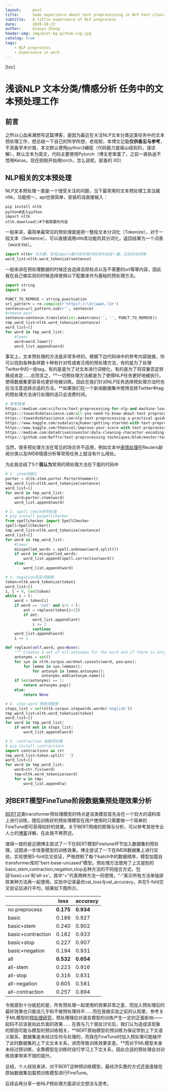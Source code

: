 ```yaml
---
layout:     post
title:      Some experience about text preprocessing in NLP text classification and sentiment analysis task
subtitle:   A little experience of NLP preprocess
date:       2020-10-22
author:     Xiaoyu Zhang
header-img: img/post-bg-github-cup.jpg
catalog: true
tags:
    - NLP preprocess
    - Experience in work
---
```



[toc]
# 浅谈NLP 文本分类/情感分析 任务中的文本预处理工作
## 前言
之所以心血来潮想写这篇博客，是因为最近在关注NLP文本分类这类任务中的文本预处理工作，想总结一下自己的所学所想，老规矩，本博文记载**仅供备忘与参考**，不具备学术价值，本文默认使用python3编程（代码能力是屎山级别的，请谅解），默认文本为英文，代码主要使用Pytorch（博主老笨蛋了，之前一直执迷不悟用Keras，现在刚刚开始用torch，怎么说呢，挺香的 XD）

## NLP相关的文本预处理
NLP文本预处理一直是一个很受关注的问题，当下最常用的文本预处理工具当属nltk，功能统一，api也很简单，安装的话直接输入：
```shell
pip install nltk
python#进入python
import nltk
nltk.download()#下载需要的内容
```
一般来讲，最简单最常见的预处理就是把一整段文本分词化（Tokenize），对于一段文本（Sentence），可以直接调用nltk库功能将其分词化，返回结果为一个词表（word list）。
```python
import nltk# 为方便，任何import都只在所有代码块中出现一遍，以后的也同理
word_list=nltk.word_tokenize(sentence)
```
一般来讲在预处理数据的时候还会选择去除标点以及不需要的url等等内容，因此我在自己做实验的时候选择使用以下配置来作为基础的预处理方法。
```python
import string
import re

PUNCT_TO_REMOVE = string.punctuation
url_pattern = re.compile(r'https?://\S+|www\.\S+')
sentence=url_pattern.sub(r'', sentence)
#remove punc
sentence=sentence.translate(str.maketrans('', '', PUNCT_TO_REMOVE))
tmp_word_list=nltk.word_tokenize(sentence)
word_list=[]
for word in tmp_word_list:    
    #lower       
    word=word.lower()
    word_list.append(word)
```

事实上，文本预处理的方法是非常多样的，根据下边代码块中的参考内容链接，你可以找到各种各样数十种有针对性或者泛用的预处理方法，有的是为了处理Twitter中的一些tag，有的是是为了对文本进行词根化，有的是为了将双重否定转换成肯定……总而言之，**一切预处理方法都是为了使得NLP任务更好地被执行，使得数据集更容易也更好地被训练。因此在我们针对NLP任务选择预处理方法时也应当注意选择合适的方法。**如果我们在一个新闻数据集中使用去除Twitter中tag的预处理方法进行处理的话只会浪费时间。
```python
# 参考链接
https://medium.com/sciforce/text-preprocessing-for-nlp-and-machine-learning-tasks-3e077aa4946e
https://towardsdatascience.com/all-you-need-to-know-about-text-preprocessing-for-nlp-and-machine-learning-bc1c5765ff67
https://towardsdatascience.com/nlp-text-preprocessing-a-practical-guide-and-template-d80874676e79
https://www.kaggle.com/sudalairajkumar/getting-started-with-text-preprocessing
https://www.kaggle.com/theoviel/improve-your-score-with-text-preprocessing-v2
https://medium.com/datadriveninvestor/data-cleaning-character-encoding-b4e0e9c65b2a
https://github.com/Deffro/text-preprocessing-techniques/blob/master/techniques.py
```
当然，很多预处理方法在常见的场合并不适用，例如文本中[表情处理](https://www.aclweb.org/anthology/W18-6231.pdf)在Reuters新闻分类以及IMDB情感分析等常用任务上就没有什么用处。

为此我总结了5个**我认为**常用的预处理方法在下面的代码中
```python
# 1. stem词根化
porter = nltk.stem.porter.PorterStemmer()
tmp_word_list=nltk.word_tokenize(sentence)
word_list=[]
for word in tmp_word_list:        
    word=porter.stem(word)
    word_list.append(word)

# 2. spell check拼写检查
# pip install pyspellchecker
from spellchecker import SpellChecker
spell=SpellChecker()
tmp_word_list=nltk.word_tokenize(sentence)
word_list=[]
for word in tmp_word_list:    
    #lower             
    misspelled_words = spell.unknown(word.split())
    if word in misspelled_words:
        word_list.append(spell.correction(word))
    else:
        word_list.append(word)

# 3. negation否定词替换
token=nltk.word_tokenize(token)
word_list=[]  
i, l = 0, len(token)
while i < l:
    word = token[i]
    if word == 'not' and i+1 < l:
        ant = replace(token[i+1])
        if ant:
            word_list.append(ant)
            i += 2
            continue
    word_list.append(word)
    i += 1

def replace(self,word, pos=None):
    """ Creates a set of all antonyms for the word and if there is only one antonym, it returns it """
    antonyms = set()
    for syn in nltk.corpus.wordnet.synsets(word, pos=pos):
        for lemma in syn.lemmas():
            for antonym in lemma.antonyms():
                antonyms.add(antonym.name())
    if len(antonyms) == 1:
        return antonyms.pop()
    else:
        return None   

# 4. stop word 停用词替换
stops_list = set(nltk.corpus.stopwords.words('english'))
tmp_word_list=nltk.word_tokenize(token)
word_list=[]
for word in tmp_word_list:    
    if word not in stops_list:
        word_list.append(word)

# 5. contraction 连接词分离
# pip install contractions
import contractions as ctr
tmp_word_list=token.split(' ')
word_list=[]
for word in tmp_word_list:    
    word=ctr.fix(word)
    tmp=nltk.word_tokenize(word)
    for w in tmp:
        word_list.append(w)  

```

## 对BERT模型FineTune阶段数据集预处理效果分析
[BERT](https://arxiv.org/pdf/1810.04805.pdf)这类transformer预处理模型的特点是该类模型首先会在一个较大的语料库上进行训练，随后训练好的预处理模型在用户使用时只需要做一个简单的FineTune即可获得较好的效果。关于BERT网络的原理与分析，可以参考其他专业人士的[博客](https://blog.csdn.net/triplemeng/article/details/83053419?utm_medium=distribute.pc_relevant.none-task-blog-BlogCommendFromMachineLearnPai2-1.channel_param&depth_1-utm_source=distribute.pc_relevant.none-task-blog-BlogCommendFromMachineLearnPai2-1.channel_param)详解，在此我不再赘述。

值得一提的是近期博主尝试了一下在BERT模型Finetune环节加入数据集的预处理，试图进一步改善模型的训练效果。博主尝试了一下在IMDB数据集上进行实验，实验使用5-fold交叉验证，严格控制了每个batch中的数据顺序，模型加载自transformer库的“bert-base-uncased”模型。预处理方法使用了上文提到的basic,stem,contraction,negation,stop五种方法的不同组合方式，包括‘basic+xx‘和‘all-xx’。其中“+”代表两种方法一同使用，“-”表示所有方法单独排除某种方法再一起使用。实验中记录最优val_loss与val_accuracy，并在5-fold交叉验证后进行平均，结果如下图所示。

| |loss|accuracy|
|--|--|--|
|no preprocess|**0.175**|**0.934**|
|basic|0.186|0.927|
|basic+stem|0.240|0.902|
|basic+contraction|0.182|0.933|
|basic+stop|0.227|0.907|
|basic+negation|0.194|0.931
|all|**0.532**|**0.654**|
|all-stem|0.223|0.916|
|all-stop|0.316|0.831|
|all-negation|0.605|0.581|
|all-contraction|0.257|0.894|
令我感到十分尴尬的是，所有预处理一起使用的效果非常之差，而加入预处理后的最好效果也只能说几乎和不做预处理持平……而在我做实验之前的认知里，参考关于ML模型的[预处理研究](https://www.sciencedirect.com/science/article/pii/S0957417418303683?casa_token=jo_i_0M7V7YAAAAA:eT8U_Qte4aYH30ZSB5djYmwJpNPDn7OCydgOynhFMzLlzKeGWJbpO-eYzPLD7-0pUcP6PlaNhZI)，预处理理应对语言模型的训练产生一定的正面影响——起码不应该是如此负面的效果……
在我与几个朋友讨论后，我们认为造成该现象的原因可能与模型的预训练相关，**BERT原始模型的预训练为保证学到上下文语义联系，数据集是未经过任何与处理的，而我在FineTune时加入预处理可能破坏了此时数据集的上下文文本关系，进而导致训练效果变差。**而对于ML模型本身未经过预训练，全靠模型在训练时自行学习上下文关系，因此合适的预处理会对训练效果带来不错的提升。

总结，个人经验来讲，对于BERT这种预训练模型，最经济实惠的方式还是直接在原始数据集加载预训练模型进行FineTune。

后续会再分享一些NLP预处理方面读论文想法与思考。